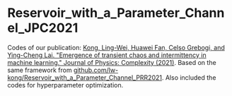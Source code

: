 # Reservoir_with_a_Parameter_Channel_JPC2021

Codes of our publication: [Kong, Ling-Wei, Huawei Fan, Celso Grebogi, and Ying-Cheng Lai. "Emergence of transient chaos and intermittency in machine learning." Journal of Physics: Complexity (2021)](https://doi.org/10.1088/2632-072X/ac0b00). Based on the same framework from [github.com/lw-kong/Reservoir_with_a_Parameter_Channel_PRR2021](https://github.com/lw-kong/Reservoir_with_a_Parameter_Channel_PRR2021).
Also included the codes for hyperparameter optimization.
